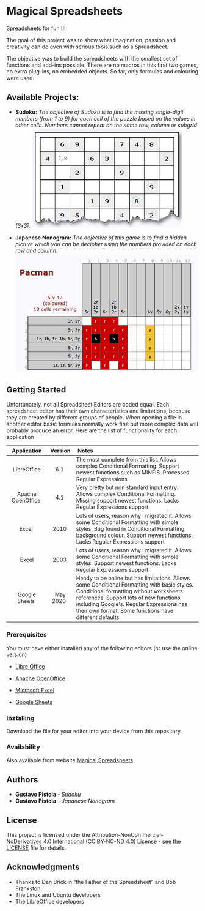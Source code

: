 # Magical Spreadsheets

Spreadsheets for fun !!! 

The goal of this project was to show what imagination, passion and creativity can do even with serious tools such as a Spreadsheet.

The objective was to build the spreadsheets with the smallest set of functions and add-ins possible. There are no macros in this first two games, no extra plug-ins, no embedded objects. So far, only formulas and colouring were used.

## Available Projects:

* **Sudoku:** *The objective of Sudoku is to find the missing single-digit numbers (from 1 to 9) for each cell of the puzzle based on the values in other cells. Numbers cannot repeat on the same row, column or subgrid (3x3).*
![Preview Sudoku](images/Preview-Sudoku.jpg)

* **Japanese Nonogram:** *The objective of this game is to find a hidden picture which you can be decipher using the numbers provided on each row and column.*
![Preview Japanese Nonogram](images/Preview-JapaneseNonogram.jpg)


## Getting Started

Unfortunately, not all Spreadsheet Editors are coded equal. Each spreadsheet editor has their own characteristics and limitations, because they are created by different groups of people. When opening a file in another editor basic formulas normally work fine but more complex data will probably produce an error. Here are the list of functionality for each application

| Application | Version | Notes |
|:---:|:---:|:---|
| LibreOffice |6.1|The most complete from this list. Allows complex Conditional Formatting. Support newest functions such as MINFIS. Processes Regular Expressions|
| Apache OpenOffice|4.1|Very pretty but non standard input entry. Allows complex Conditional Formatting. Missing support newest functions. Lacks Regular Expressions support|
|Excel|2010|Lots of users, reason why I migrated it. Allows some Conditional Formatting with simple styles. Bug found in Conditional Formatting background colour. Support newest functions. Lacks Regular Expressions support |
| Excel|2003|Lots of users, reason why I migrated it. Allows some Conditional Formatting with simple styles. Support newest functions. Lacks Regular Expressions support|
| Google Sheets| May 2020  |Handy to be online but has limitations. Allows some Conditional Formatting with basic styles. Conditional formatting without worksheets references. Support lots of new functions including Google's. Regular Expressions has their own format. Some functions have different defaults|

### Prerequisites

You must have either installed any of the following editors (or use the online version)

* [Libre Office](http://www.libreoffice.org)

* [Apache OpenOffice](http://www.openoffice.org)

* [Microsoft Excel](http://en.wikipedia.org/wiki/Microsoft_Excel)

* [Google Sheets](http://www.google.com/sheets/about)

### Installing

Download the file for your editor into your device from this repository.

### Availability

Also available from website [Magical Spreadsheets](http://magicalspreadsheets.blogspot.com)


## Authors

* **Gustavo Pistoia** - *Sudoku*
* **Gustavo Pistoia** - *Japanese Nonogram*

## License

This project is licensed under the Attribution-NonCommercial-NoDerivatives 4.0 International (CC BY-NC-ND 4.0) License - see the [LICENSE](LICENSE.md) file for details.


## Acknowledgments

* Thanks to Dan Bricklin “the Father of the Spreadsheet” and Bob Frankston.
* The Linux and Ubuntu developers
* The LibreOffice developers

